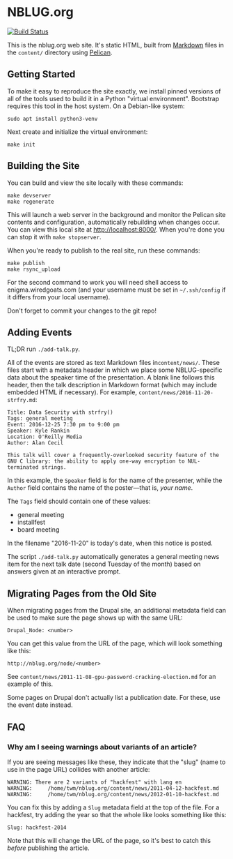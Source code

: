 # NBLUG.org

[![Build Status](https://travis-ci.org/twm/nblug.org.svg?branch=master)](https://travis-ci.org/twm/nblug.org)

This is the nblug.org web site.
It's static HTML, built from [Markdown][markdown] files in the ``content/`` directory using [Pelican][pelican].

[markdown]: https://en.wikipedia.org/wiki/Markdown
[pelican]: http://docs.getpelican.com/

## Getting Started

To make it easy to reproduce the site exactly, we install pinned versions of all of the tools used to build it in a Python "virtual environment".
Bootstrap requires this tool in the host system.
On a Debian-like system:

    sudo apt install python3-venv

Next create and initialize the virtual environment:

    make init

## Building the Site

You can build and view the site locally with these commands:

    make devserver
    make regenerate

This will launch a web server in the background and monitor the Pelican site contents and configuration, automatically rebuilding when changes occur.
You can view this local site at <http://localhost:8000/>.
When you're done you can stop it with ``make stopserver``.

When you're ready to publish to the real site, run these commands:

    make publish
    make rsync_upload

For the second command to work you will need shell access to enigma.wiredgoats.com (and your username must be set in ``~/.ssh/config`` if it differs from your local username).

Don't forget to commit your changes to the git repo!

## Adding Events

TL;DR run ``./add-talk.py``.

All of the events are stored as text Markdown files in``content/news/``.
These files start with a metadata header in which we place some NBLUG-specific data about the speaker time of the presentation.
A blank line follows this header, then the talk description in Markdown format (which may include embedded HTML if necessary).
For example, ``content/news/2016-11-20-strfry.md``:

    Title: Data Security with strfry()
    Tags: general meeting
    Event: 2016-12-25 7:30 pm to 9:00 pm
    Speaker: Kyle Rankin
    Location: O'Reilly Media
    Author: Alan Cecil

    This talk will cover a frequently-overlooked security feature of the GNU C library: the ability to apply one-way encryption to NUL-terminated strings.

In this example, the ``Speaker`` field is for the name of the presenter, while the ``Author`` field contains the name of the poster—that is, *your name*.

The ``Tags`` field should contain one of these values:

 * general meeting
 * installfest
 * board meeting

In the filename "2016-11-20" is today's date, when this notice is posted.

The script ``./add-talk.py`` automatically generates a general meeting news item for the next talk date (second Tuesday of the month) based on answers given at an interactive prompt.

## Migrating Pages from the Old Site

When migrating pages from the Drupal site, an additional metadata field can be used to make sure the page shows up with the same URL:

    Drupal_Node: <number>

You can get this value from the URL of the page, which will look something like this:

    http://nblug.org/node/<number>

See ``content/news/2011-11-08-gpu-password-cracking-election.md`` for an example of this.

Some pages on Drupal don't actually list a publication date.
For these, use the event date instead.

## FAQ

### Why am I seeing warnings about variants of an article?

If you are seeing messages like these, they indicate that the "slug" (name to use in the page URL) collides with another article:

    WARNING: There are 2 variants of "hackfest" with lang en
    WARNING:     /home/twm/nblug.org/content/news/2011-04-12-hackfest.md
    WARNING:     /home/twm/nblug.org/content/news/2012-01-10-hackfest.md

You can fix this by adding a ``Slug`` metadata field at the top of the file.
For a hackfest, try adding the year so that the whole like looks something like this:

    Slug: hackfest-2014

Note that this will change the URL of the page, so it's best to catch this *before* publishing the article.
